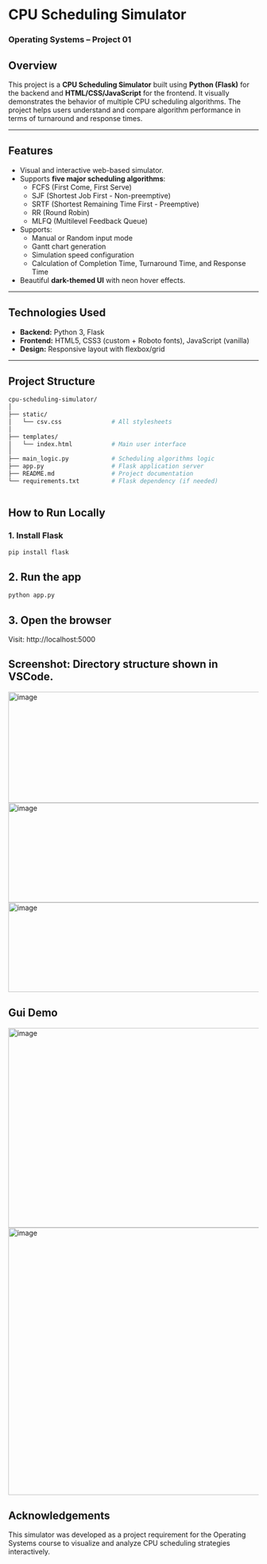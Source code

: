 # CPU Scheduling Simulator

### Operating Systems – Project 01

## Overview

This project is a **CPU Scheduling Simulator** built using **Python (Flask)** for the backend and **HTML/CSS/JavaScript** for the frontend. It visually demonstrates the behavior of multiple CPU scheduling algorithms. The project helps users understand and compare algorithm performance in terms of turnaround and response times.

---

## Features

- Visual and interactive web-based simulator.
- Supports **five major scheduling algorithms**:
  - FCFS (First Come, First Serve)
  - SJF (Shortest Job First - Non-preemptive)
  - SRTF (Shortest Remaining Time First - Preemptive)
  - RR (Round Robin)
  - MLFQ (Multilevel Feedback Queue)
- Supports:
  - Manual or Random input mode
  - Gantt chart generation
  - Simulation speed configuration
  - Calculation of Completion Time, Turnaround Time, and Response Time
- Beautiful **dark-themed UI** with neon hover effects.

---

## Technologies Used

- **Backend:** Python 3, Flask
- **Frontend:** HTML5, CSS3 (custom + Roboto fonts), JavaScript (vanilla)
- **Design:** Responsive layout with flexbox/grid

---

## Project Structure

```bash
cpu-scheduling-simulator/
│
├── static/
│   └── csv.css              # All stylesheets
│
├── templates/
│   └── index.html           # Main user interface
│
├── main_logic.py            # Scheduling algorithms logic
├── app.py                   # Flask application server
├── README.md                # Project documentation
└── requirements.txt         # Flask dependency (if needed)



```  

## How to Run Locally

### 1. Install Flask

```bash
pip install flask
```

## 2. Run the app

```bash
python app.py
```
## 3. Open the browser
Visit: http://localhost:5000

## Screenshot: Directory structure shown in VSCode.

<img width="829" height="223" alt="image" src="https://github.com/user-attachments/assets/0ce9383a-a4b2-4e7a-91c3-d4cb3401a16c" />
<img width="815" height="200" alt="image" src="https://github.com/user-attachments/assets/3775070f-1f0f-41be-8abb-e5c3e77d5dd2" />
<img width="1007" height="180" alt="image" src="https://github.com/user-attachments/assets/a7d89560-76a4-46fe-ac82-e4a92e59b399" />


## Gui Demo
<img width="1402" height="401" alt="image" src="https://github.com/user-attachments/assets/61e106b8-f196-4df6-9964-7159b6da81b9" />
<img width="1384" height="537" alt="image" src="https://github.com/user-attachments/assets/c0027f50-25a4-4e2f-9dac-42199750b40e" />

## Acknowledgements
This simulator was developed as a project requirement for the Operating Systems course to visualize and analyze CPU scheduling strategies interactively.



